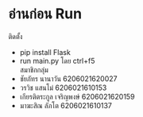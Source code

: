 # อ่านก่อน Run
ติดตั้ง<br>
  - pip install Flask<br>
  - run main.py โดย ctrl+f5<br>
สมาชิกกลุ่ม<br>
  - ชัยภัทร นานาวัน 6206021620027<br>
  - วรวิช แสนโม่ 6206021610153<br>
  - เกียรติตระกูล เจริญพงษ์ 6206021620159<br>
  - มาฆะสิณ ลัภโต 6206021610137
